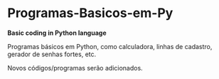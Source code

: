 # Programas-Basicos-em-Py
**Basic coding in Python language**

Programas básicos em Python, como calculadora, linhas de cadastro, gerador de senhas fortes, etc. 

Novos códigos/programas serão adicionados.
